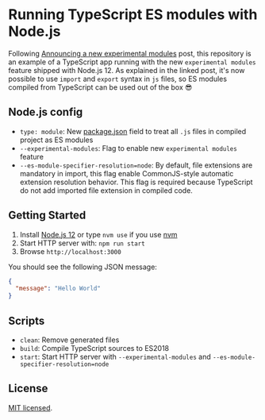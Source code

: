 # Running TypeScript ES modules with Node.js

Following [Announcing a new experimental modules](https://medium.com/@nodejs/announcing-a-new-experimental-modules-1be8d2d6c2ff) post, this repository is an example of a TypeScript app running with the new `experimental modules` feature shipped with Node.js 12. As explained in the linked post, it's now possible to use `import` and `export` syntax in `js` files, so ES modules compiled from TypeScript can be used out of the box 😎

## Node.js config

- `type: module`: New [package.json](./package.json) field to treat all `.js` files in compiled project as ES modules
- `--experimental-modules`: Flag to enable new `experimental modules` feature
- `--es-module-specifier-resolution=node`: By default, file extensions are mandatory in import, this flag enable CommonJS-style automatic extension resolution behavior. This flag is required because TypeScript do not add imported file extension in compiled code.

## Getting Started

1. Install [Node.js 12](https://nodejs.org/en/blog/release/v12.0.0/) or type `nvm use` if you use [nvm](https://github.com/creationix/nvm)
2. Start HTTP server with: `npm run start`
3. Browse `http://localhost:3000`

You should see the following JSON message:

```json
{
  "message": "Hello World"
}
```

## Scripts

- `clean`: Remove generated files
- `build`: Compile TypeScript sources to ES2018
- `start`: Start HTTP server with `--experimental-modules` and `--es-module-specifier-resolution=node`

## License

[MIT licensed](./License.md).
